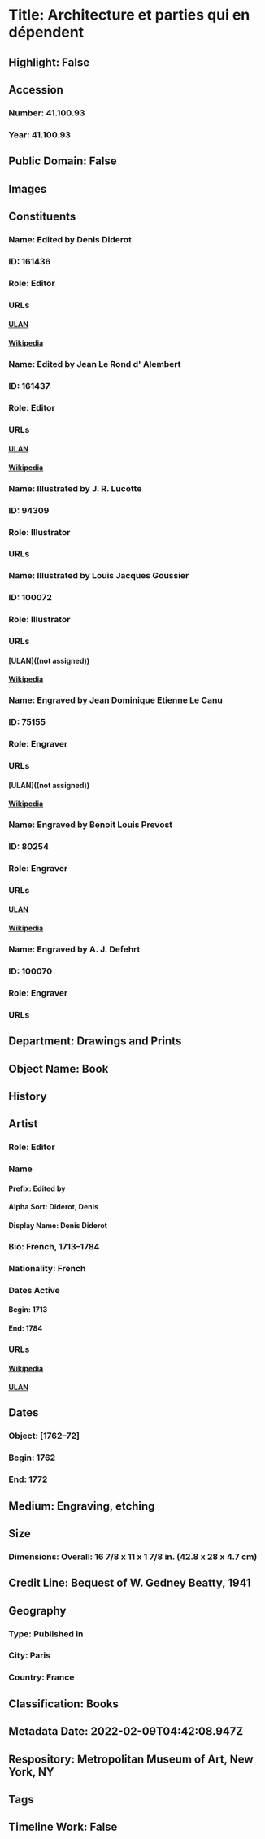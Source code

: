 # Title: Architecture et parties qui en dépendent
## Highlight: False
## Accession
### Number: 41.100.93
### Year: 41.100.93
## Public Domain: False
## Images
## Constituents
### Name: Edited by Denis Diderot
### ID: 161436
### Role: Editor
### URLs
#### [ULAN](http://vocab.getty.edu/page/ulan/500220298)
#### [Wikipedia](https://www.wikidata.org/wiki/Q448)
### Name: Edited by Jean Le Rond d&#39; Alembert
### ID: 161437
### Role: Editor
### URLs
#### [ULAN](http://vocab.getty.edu/page/ulan/500220299)
#### [Wikipedia](https://www.wikidata.org/wiki/Q153232)
### Name: Illustrated by J. R. Lucotte
### ID: 94309
### Role: Illustrator
### URLs
### Name: Illustrated by Louis Jacques Goussier
### ID: 100072
### Role: Illustrator
### URLs
#### [ULAN]((not assigned))
#### [Wikipedia](https://www.wikidata.org/wiki/Q1341431)
### Name: Engraved by Jean Dominique Etienne Le Canu
### ID: 75155
### Role: Engraver
### URLs
#### [ULAN]((not assigned))
#### [Wikipedia](https://www.wikidata.org/wiki/Q21779183)
### Name: Engraved by Benoit Louis Prevost
### ID: 80254
### Role: Engraver
### URLs
#### [ULAN](http://vocab.getty.edu/page/ulan/500041258)
#### [Wikipedia](https://www.wikidata.org/wiki/Q2896413)
### Name: Engraved by A. J. Defehrt
### ID: 100070
### Role: Engraver
### URLs
## Department: Drawings and Prints
## Object Name: Book
## History
## Artist
### Role: Editor
### Name
#### Prefix: Edited by
#### Alpha Sort: Diderot, Denis
#### Display Name: Denis Diderot
### Bio: French, 1713–1784
### Nationality: French
### Dates Active
#### Begin: 1713
#### End: 1784
### URLs
#### [Wikipedia](https://www.wikidata.org/wiki/Q448)
#### [ULAN](http://vocab.getty.edu/page/ulan/500220298)
## Dates
### Object: [1762–72]
### Begin: 1762
### End: 1772
## Medium: Engraving, etching
## Size
### Dimensions: Overall: 16 7/8 x 11 x 1 7/8 in. (42.8 x 28 x 4.7 cm)
## Credit Line: Bequest of W. Gedney Beatty, 1941
## Geography
### Type: Published in
### City: Paris
### Country: France
## Classification: Books
## Metadata Date: 2022-02-09T04:42:08.947Z
## Respository: Metropolitan Museum of Art, New York, NY
## Tags
## Timeline Work: False